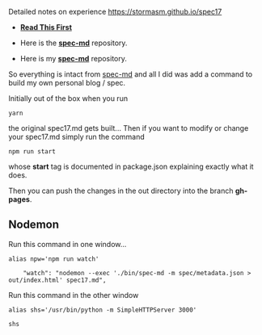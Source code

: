 
Detailed notes on experience https://stormasm.github.io/spec17

* **[Read This First](https://github.com/stormasm/spec18/blob/master/my-notes.md)**

* Here is the **[spec-md](https://github.com/leebyron/spec-md)** repository.

* Here is my **[spec-md](https://github.com/stormblog/spec-md)** repository.

So everything is intact from
[spec-md](https://github.com/leebyron/spec-md)
and all I did was add a command to build my own personal blog / spec.

Initially out of the box when you run

```
yarn
```

the original spec17.md gets built...
Then if you want to modify or change your spec17.md simply run the command

```
npm run start
```

whose **start** tag is documented in package.json explaining exactly what it does.

Then you can push the changes in the out directory into the branch **gh-pages**.

## Nodemon

Run this command in one window...

```
alias npw='npm run watch'

    "watch": "nodemon --exec './bin/spec-md -m spec/metadata.json > out/index.html' spec17.md",
```

Run this command in the other window

```
alias shs='/usr/bin/python -m SimpleHTTPServer 3000'

shs
```
